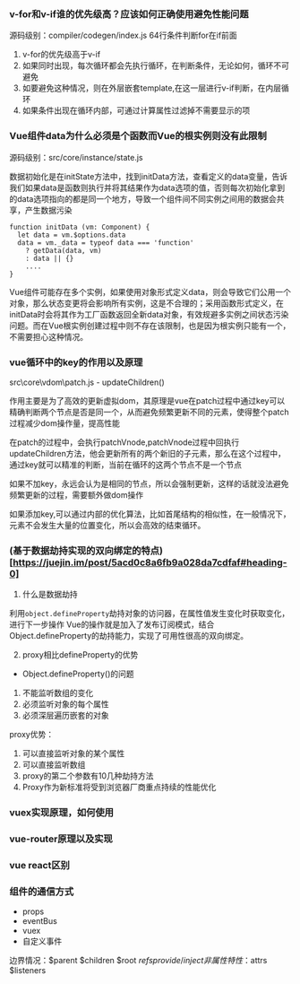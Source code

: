 ### v-for和v-if谁的优先级高？应该如何正确使用避免性能问题
源码级别：compiler/codegen/index.js  64行条件判断for在if前面
1. v-for的优先级高于v-if 
2. 如果同时出现，每次循环都会先执行循环，在判断条件，无论如何，循环不可避免
3. 如要避免这种情况，则在外层嵌套template,在这一层进行v-if判断，在内层循环
4. 如果条件出现在循环内部，可通过计算属性过滤掉不需要显示的项

### Vue组件data为什么必须是个函数而Vue的根实例则没有此限制
源码级别：src/core/instance/state.js

数据初始化是在initState方法中，找到initData方法，查看定义的data变量，告诉我们如果data是函数则执行并将其结果作为data选项的值，否则每次初始化拿到的data选项指向的都是同一个地方，导致一个组件间不同实例之间用的数据会共享，产生数据污染
```
function initData (vm: Component) {
  let data = vm.$options.data
  data = vm._data = typeof data === 'function'
    ? getData(data, vm)
    : data || {}
    ....
}
```

Vue组件可能存在多个实例，如果使用对象形式定义data，则会导致它们公用一个对象，那么状态变更将会影响所有实例，这是不合理的；采用函数形式定义，在initData时会将其作为工厂函数返回全新data对象，有效规避多实例之间状态污染问题。而在Vue根实例创建过程中则不存在该限制，也是因为根实例只能有一个，不需要担心这种情况。

### vue循环中的key的作用以及原理
src\core\vdom\patch.js - updateChildren()

作用主要是为了高效的更新虚拟dom，其原理是vue在patch过程中通过key可以精确判断两个节点是否是同一个，从而避免频繁更新不同的元素，使得整个patch过程减少dom操作量，提高性能

在patch的过程中，会执行patchVnode,patchVnode过程中回执行updateChildren方法，他会更新所有的两个新旧的子元素，那么在这个过程中，通过key就可以精准的判断，当前在循环的这两个节点不是一个节点

如果不加key，永远会认为是相同的节点，所以会强制更新，这样的话就没法避免频繁更新的过程，需要额外做dom操作

如果添加key,可以通过内部的优化算法，比如首尾结构的相似性，在一般情况下，元素不会发生大量的位置变化，所以会高效的结束循环。


### (基于数据劫持实现的双向绑定的特点)[https://juejin.im/post/5acd0c8a6fb9a028da7cdfaf#heading-0]
1. 什么是数据劫持

利用`object.defineProperty`劫持对象的访问器，在属性值发生变化时获取变化，进行下一步操作
Vue的操作就是加入了发布订阅模式，结合Object.defineProperty的劫持能力，实现了可用性很高的双向绑定。

2. proxy相比defineProperty的优势
- Object.defineProperty()的问题
1. 不能监听数组的变化
2. 必须监听对象的每个属性
3. 必须深层遍历嵌套的对象

proxy优势：
1. 可以直接监听对象的某个属性
2. 可以直接监听数组
3. proxy的第二个参数有10几种劫持方法
4. Proxy作为新标准将受到浏览器厂商重点持续的性能优化

### vuex实现原理，如何使用

### vue-router原理以及实现

### vue react区别

### 组件的通信方式

- props
- eventBus
- vuex
- 自定义事件

边界情况：$parent $children $root $refs provide/inject 
非属性特性：$attrs $listeners
